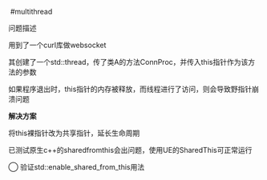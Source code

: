  #multithread  

问题描述

用到了一个curl库做websocket

其创建了一个std::thread，传了类A的方法ConnProc，并传入this指针作为该方法的参数

如果程序退出时，this指针的内存被释放，而线程进行了访问，则会导致野指针崩溃问题

**解决方案**

将this裸指针改为共享指针，延长生命周期

已测试原生c++的sharedfromthis会出问题，使用UE的SharedThis可正常运行

◯ 验证std::enable_shared_from_this用法